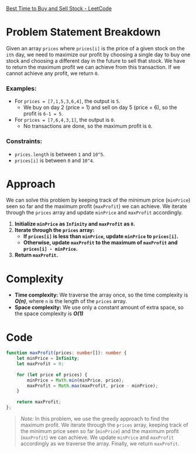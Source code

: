 [Best Time to Buy and Sell Stock - LeetCode](https://leetcode.com/problems/best-time-to-buy-and-sell-stock/description/)

# Problem Statement Breakdown
Given an array `prices` where `prices[i]` is the price of a given stock on the `ith` day, we need to maximize our profit by choosing a single day to buy one stock and choosing a different day in the future to sell that stock. We have to return the maximum profit we can achieve from this transaction. If we cannot achieve any profit, we return `0`.

### Examples:
- For `prices = [7,1,5,3,6,4]`, the output is `5`.
  - We buy on day 2 (price = 1) and sell on day 5 (price = 6), so the profit is `6-1 = 5`.
- For `prices = [7,6,4,3,1]`, the output is `0`.
  - No transactions are done, so the maximum profit is `0`.

### Constraints:
- `prices.length` is between `1` and `10^5`.
- `prices[i]` is between `0` and `10^4`.

# Approach
We can solve this problem by keeping track of the minimum price (`minPrice`) seen so far and the maximum profit (`maxProfit`) we can achieve. We iterate through the `prices` array and update `minPrice` and `maxProfit` accordingly.

1. **Initialize `minPrice` as `Infinity` and `maxProfit` as `0`.**
2. **Iterate through the `prices` array:**
   - **If `prices[i]` is less than `minPrice`, update `minPrice` to `prices[i]`.**
   - **Otherwise, update `maxProfit` to the maximum of `maxProfit` and `prices[i] - minPrice`.**
3. **Return `maxProfit`.**

# Complexity
- **Time complexity:** We traverse the array once, so the time complexity is ***O(n)***, where `n` is the length of the `prices` array.
- **Space complexity:** We use only a constant amount of extra space, so the space complexity is ***O(1)***

# Code

```typescript
function maxProfit(prices: number[]): number {
    let minPrice = Infinity;
    let maxProfit = 0;
    
    for (let price of prices) {
        minPrice = Math.min(minPrice, price);
        maxProfit = Math.max(maxProfit, price - minPrice);
    }
    
    return maxProfit;
};

```

> *Note:* In this problem, we use the greedy approach to find the maximum profit. We iterate through the `prices` array, keeping track of the minimum price seen so far (`minPrice`) and the maximum profit (`maxProfit`) we can achieve. We update `minPrice` and `maxProfit` accordingly as we traverse the array. Finally, we return `maxProfit`.